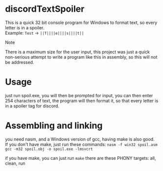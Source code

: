 # discordTextSpoiler

This is a quick 32 bit console program for Windows to format text, so every letter is in a spoiler.  
Example: `Test` -> `||T||||e||||s||||t||`

> [!NOTE]
> There is a maximum size for the user input, this project was just a quick non-serious attempt to write a program like this in assembly, so this will not be addressed.

# Usage

just run spoil.exe, you will then be prompted for input, you can then enter 254 characters of text, the program will then format it, so that every letter is in a spoiler tag for discord.

# Assembling and linking

you need nasm, and a Windows version of gcc, having make is also good.  
If you don't have make, just run these commands:
`nasm -f win32 spoil.asm`  
`gcc -m32 spoil.obj -o spoil.exe -lmsvcrt`  

if you have make, you can just run `make`
there are these PHONY targets: all, clean, run
